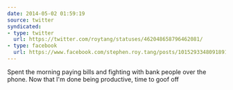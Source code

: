 ```yaml
---
date: 2014-05-02 01:59:19
source: twitter
syndicated:
- type: twitter
  url: https://twitter.com/roytang/statuses/462048658796462081/
- type: facebook
  url: https://www.facebook.com/stephen.roy.tang/posts/10152933480918912
---
```


Spent the morning paying bills and fighting with bank people over the phone. Now that I'm done being productive, time to goof off
